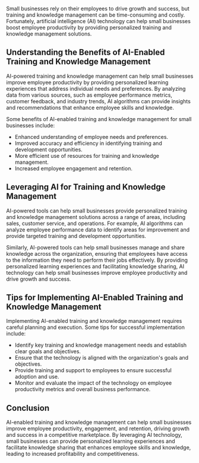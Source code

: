 

Small businesses rely on their employees to drive growth and success, but training and knowledge management can be time-consuming and costly. Fortunately, artificial intelligence (AI) technology can help small businesses boost employee productivity by providing personalized training and knowledge management solutions.

Understanding the Benefits of AI-Enabled Training and Knowledge Management
--------------------------------------------------------------------------

AI-powered training and knowledge management can help small businesses improve employee productivity by providing personalized learning experiences that address individual needs and preferences. By analyzing data from various sources, such as employee performance metrics, customer feedback, and industry trends, AI algorithms can provide insights and recommendations that enhance employee skills and knowledge.

Some benefits of AI-enabled training and knowledge management for small businesses include:

* Enhanced understanding of employee needs and preferences.
* Improved accuracy and efficiency in identifying training and development opportunities.
* More efficient use of resources for training and knowledge management.
* Increased employee engagement and retention.

Leveraging AI for Training and Knowledge Management
---------------------------------------------------

AI-powered tools can help small businesses provide personalized training and knowledge management solutions across a range of areas, including sales, customer service, and operations. For example, AI algorithms can analyze employee performance data to identify areas for improvement and provide targeted training and development opportunities.

Similarly, AI-powered tools can help small businesses manage and share knowledge across the organization, ensuring that employees have access to the information they need to perform their jobs effectively. By providing personalized learning experiences and facilitating knowledge sharing, AI technology can help small businesses improve employee productivity and drive growth and success.

Tips for Implementing AI-Enabled Training and Knowledge Management
------------------------------------------------------------------

Implementing AI-enabled training and knowledge management requires careful planning and execution. Some tips for successful implementation include:

* Identify key training and knowledge management needs and establish clear goals and objectives.
* Ensure that the technology is aligned with the organization's goals and objectives.
* Provide training and support to employees to ensure successful adoption and use.
* Monitor and evaluate the impact of the technology on employee productivity metrics and overall business performance.

Conclusion
----------

AI-enabled training and knowledge management can help small businesses improve employee productivity, engagement, and retention, driving growth and success in a competitive marketplace. By leveraging AI technology, small businesses can provide personalized learning experiences and facilitate knowledge sharing that enhances employee skills and knowledge, leading to increased profitability and competitiveness.
